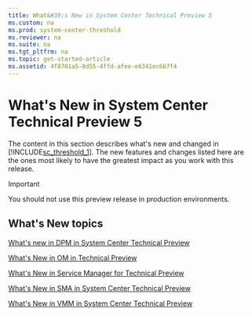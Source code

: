 ```yaml
---
title: What&#39;s New in System Center Technical Preview 5
ms.custom: na
ms.prod: system-center-threshold
ms.reviewer: na
ms.suite: na
ms.tgt_pltfrm: na
ms.topic: get-started-article
ms.assetid: 4f8701a5-8d55-4ffd-afee-e6341ec6b7f4
---
```

# What&#39;s New in System Center Technical Preview 5
The content in this section describes what's new and changed in [!INCLUDE[sc_threshold_1](Token/sc_threshold_1_md.md)]. The new features and changes listed here are the ones most likely to have the greatest impact as you work with this release.

> [!IMPORTANT]
> You should not use this preview release  in production environments.

## What's New topics
[What's new in DPM in System Center Technical Preview](What-s-new-in-DPM-in-System-Center-Technical-Preview.md)

[What's New in OM in Technical Preview](What-s-New-in-OM-in-Technical-Preview.md)

[What's New in Service Manager for Technical Preview](What-s-New-in-Service-Manager-for-Technical-Preview.md)

[What's New in SMA in System Center Technical Preview](What-s-new-in-Service-Management-Automation-2016.md)

[What's New in VMM in System Center Technical Preview](What-s-New-in-VMM-in-System-Center-Technical-Preview.md)

